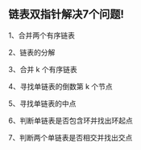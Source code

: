  ## 链表双指针解决7个问题!
 1、合并两个有序链表

2、链表的分解

3、合并 k 个有序链表

4、寻找单链表的倒数第 k 个节点

5、寻找单链表的中点

6、判断单链表是否包含环并找出环起点

7、判断两个单链表是否相交并找出交点
